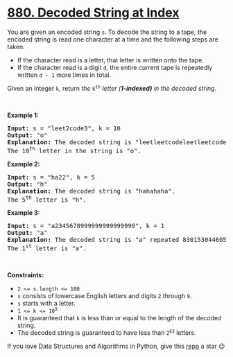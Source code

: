 # [880. Decoded String at Index][title]

<p>You are given an encoded string <code>s</code>. To decode the string to a tape, the encoded string is read one character at a time and the following steps are taken:</p>
<ul>
<li>If the character read is a letter, that letter is written onto the tape.</li>
<li>If the character read is a digit <code>d</code>, the entire current tape is repeatedly written <code>d - 1</code> more times in total.</li>
</ul>
<p>Given an integer <code>k</code>, return <em>the </em><code>k<sup>th</sup></code><em> letter (<strong>1-indexed)</strong> in the decoded string</em>.</p>
<p> </p>
<p><strong>Example 1:</strong></p>
<pre><strong>Input:</strong> s = "leet2code3", k = 10
<strong>Output:</strong> "o"
<strong>Explanation:</strong> The decoded string is "leetleetcodeleetleetcodeleetleetcode".
The 10<sup>th</sup> letter in the string is "o".
</pre>
<p><strong>Example 2:</strong></p>
<pre><strong>Input:</strong> s = "ha22", k = 5
<strong>Output:</strong> "h"
<strong>Explanation:</strong> The decoded string is "hahahaha".
The 5<sup>th</sup> letter is "h".
</pre>
<p><strong>Example 3:</strong></p>
<pre><strong>Input:</strong> s = "a2345678999999999999999", k = 1
<strong>Output:</strong> "a"
<strong>Explanation:</strong> The decoded string is "a" repeated 8301530446056247680 times.
The 1<sup>st</sup> letter is "a".
</pre>
<p> </p>
<p><strong>Constraints:</strong></p>
<ul>
<li><code>2 &lt;= s.length &lt;= 100</code></li>
<li><code>s</code> consists of lowercase English letters and digits <code>2</code> through <code>9</code>.</li>
<li><code>s</code> starts with a letter.</li>
<li><code>1 &lt;= k &lt;= 10<sup>9</sup></code></li>
<li>It is guaranteed that <code>k</code> is less than or equal to the length of the decoded string.</li>
<li>The decoded string is guaranteed to have less than <code>2<sup>63</sup></code> letters.</li>
</ul>


If you love Data Structures and Algorithms in Python, give this [repo][me] a star :wink:

[title]: https://leetcode.com/problems/decoded-string-at-index
[me]: https://github.com/bumblebee211196/awesome-python-leetcode
